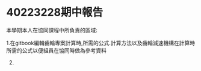 # 40223228期中報告
本學期本人在協同課程中所負責的區域:

1.在gitbook編輯齒輪專案計算時,所需的公式.計算方法以及齒輪減速機構在計算時所需的公式以便組員在協同時做為參考資料

2.